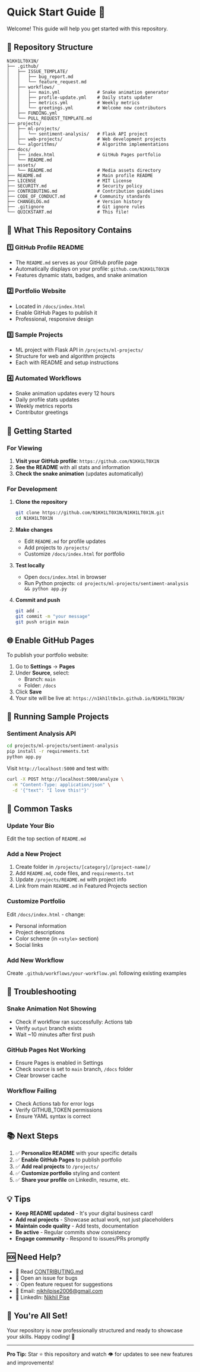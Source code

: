 # Quick Start Guide 🚀

Welcome! This guide will help you get started with this repository.

## 📁 Repository Structure

```
N1KH1LT0X1N/
├── .github/
│   ├── ISSUE_TEMPLATE/
│   │   ├── bug_report.md
│   │   └── feature_request.md
│   ├── workflows/
│   │   ├── main.yml              # Snake animation generator
│   │   ├── profile-update.yml    # Daily stats updater
│   │   ├── metrics.yml           # Weekly metrics
│   │   └── greetings.yml         # Welcome new contributors
│   ├── FUNDING.yml
│   └── PULL_REQUEST_TEMPLATE.md
├── projects/
│   ├── ml-projects/
│   │   └── sentiment-analysis/   # Flask API project
│   ├── web-projects/             # Web development projects
│   └── algorithms/               # Algorithm implementations
├── docs/
│   ├── index.html                # GitHub Pages portfolio
│   └── README.md
├── assets/
│   └── README.md                 # Media assets directory
├── README.md                     # Main profile README
├── LICENSE                       # MIT License
├── SECURITY.md                   # Security policy
├── CONTRIBUTING.md               # Contribution guidelines
├── CODE_OF_CONDUCT.md           # Community standards
├── CHANGELOG.md                  # Version history
├── .gitignore                    # Git ignore rules
└── QUICKSTART.md                 # This file!
```

## 🎯 What This Repository Contains

### 1️⃣ **GitHub Profile README**
- The `README.md` serves as your GitHub profile page
- Automatically displays on your profile: `github.com/N1KH1LT0X1N`
- Features dynamic stats, badges, and snake animation

### 2️⃣ **Portfolio Website**
- Located in `/docs/index.html`
- Enable GitHub Pages to publish it
- Professional, responsive design

### 3️⃣ **Sample Projects**
- ML project with Flask API in `/projects/ml-projects/`
- Structure for web and algorithm projects
- Each with README and setup instructions

### 4️⃣ **Automated Workflows**
- Snake animation updates every 12 hours
- Daily profile stats updates
- Weekly metrics reports
- Contributor greetings

## 🚀 Getting Started

### For Viewing

1. **Visit your GitHub profile**: `https://github.com/N1KH1LT0X1N`
2. **See the README** with all stats and information
3. **Check the snake animation** (updates automatically)

### For Development

1. **Clone the repository**
   ```bash
   git clone https://github.com/N1KH1LT0X1N/N1KH1LT0X1N.git
   cd N1KH1LT0X1N
   ```

2. **Make changes**
   - Edit `README.md` for profile updates
   - Add projects to `/projects/`
   - Customize `/docs/index.html` for portfolio

3. **Test locally**
   - Open `docs/index.html` in browser
   - Run Python projects: `cd projects/ml-projects/sentiment-analysis && python app.py`

4. **Commit and push**
   ```bash
   git add .
   git commit -m "your message"
   git push origin main
   ```

## 🌐 Enable GitHub Pages

To publish your portfolio website:

1. Go to **Settings** → **Pages**
2. Under **Source**, select:
   - Branch: `main`
   - Folder: `/docs`
3. Click **Save**
4. Your site will be live at: `https://n1kh1lt0x1n.github.io/N1KH1LT0X1N/`

## 🤖 Running Sample Projects

### Sentiment Analysis API

```bash
cd projects/ml-projects/sentiment-analysis
pip install -r requirements.txt
python app.py
```

Visit `http://localhost:5000` and test with:
```bash
curl -X POST http://localhost:5000/analyze \
  -H "Content-Type: application/json" \
  -d '{"text": "I love this!"}'
```

## 📝 Common Tasks

### Update Your Bio
Edit the top section of `README.md`

### Add a New Project
1. Create folder in `/projects/[category]/[project-name]/`
2. Add `README.md`, code files, and `requirements.txt`
3. Update `/projects/README.md` with project info
4. Link from main `README.md` in Featured Projects section

### Customize Portfolio
Edit `/docs/index.html` - change:
- Personal information
- Project descriptions
- Color scheme (in `<style>` section)
- Social links

### Add New Workflow
Create `.github/workflows/your-workflow.yml` following existing examples

## 🔧 Troubleshooting

### Snake Animation Not Showing
- Check if workflow ran successfully: Actions tab
- Verify `output` branch exists
- Wait ~10 minutes after first push

### GitHub Pages Not Working
- Ensure Pages is enabled in Settings
- Check source is set to `main` branch, `/docs` folder
- Clear browser cache

### Workflow Failing
- Check Actions tab for error logs
- Verify GITHUB_TOKEN permissions
- Ensure YAML syntax is correct

## 📚 Next Steps

1. ✅ **Personalize README** with your specific details
2. ✅ **Enable GitHub Pages** to publish portfolio
3. ✅ **Add real projects** to `/projects/`
4. ✅ **Customize portfolio** styling and content
5. ✅ **Share your profile** on LinkedIn, resume, etc.

## 💡 Tips

- **Keep README updated** - It's your digital business card!
- **Add real projects** - Showcase actual work, not just placeholders
- **Maintain code quality** - Add tests, documentation
- **Be active** - Regular commits show consistency
- **Engage community** - Respond to issues/PRs promptly

## 🆘 Need Help?

- 📖 Read [CONTRIBUTING.md](./CONTRIBUTING.md)
- 🐛 Open an issue for bugs
- 💡 Open feature request for suggestions
- 📧 Email: nikhilpise2006@gmail.com
- 💼 LinkedIn: [Nikhil Pise](https://linkedin.com/in/nikhil-pravin-pise)

## 🎉 You're All Set!

Your repository is now professionally structured and ready to showcase your skills. Happy coding! 🚀

---

**Pro Tip:** Star ⭐ this repository and watch 👁️ for updates to see new features and improvements!
